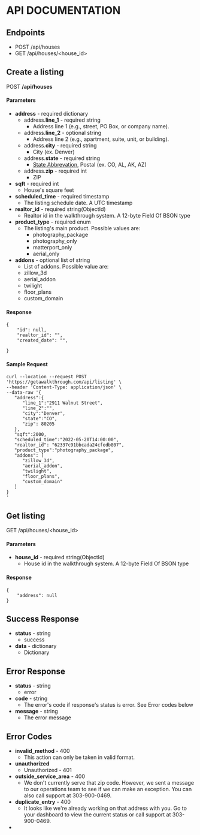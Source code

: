 # API DOCUMENTATION

## Endpoints
* POST /api/houses
* GET /api/houses/<house_id>

## Create a listing
POST **/api/houses**

#### Parameters
* **address** - required dictionary
  * address.**line_1** - required string
    * Address line 1 (e.g., street, PO Box, or company name).
  * address.**line_2** - optional string
    * Address line 2 (e.g., apartment, suite, unit, or building).
  * address.**city** - required string
    * City (ex. Denver)
  * address.**state** - required string
    * [State Abbrevation](https://www.bls.gov/respondents/mwr/electronic-data-interchange/appendix-d-usps-state-abbreviations-and-fips-codes.htm), Postal (ex. CO, AL, AK, AZ)
  * address.**zip** - required int
    * ZIP
* **sqft** - required int
  * House's square feet
* **scheduled_time** - required timestamp
  * The listing schedule date. A UTC timestamp 
* **realtor_id** - required string(ObjectId)
  * Realtor id in the walkthrough system. A 12-byte Field Of BSON type
* **product_type** - required enum
  * The listing's main product. Possible values are:
    * photography_package
    * photography_only
    * matterport_only
    * aerial_only
* **addons** - optional list of string
  * List of addons. Possible value are:
  * zillow_3d
  * aerial_addon
  * twilight
  * floor_plans
  * custom_domain

#### Response
```
{
    "id": null,
    "realtor_id": "",
    "created_date": "",

}
```

#### Sample Request
```
curl --location --request POST 'https://getawalkthrough.com/api/listing' \
--header 'Content-Type: application/json' \
--data-raw '{
   "address":{
      "line_1":"2911 Walnut Street",
      "line_2":"",
      "city":"Denver",
      "state":"CO",
      "zip": 80205
   },
   "sqft":2000,
   "scheduled_time":"2022-05-20T14:00:00",
   "realtor_id": "62337c91bbcada24cfedb807",
   "product_type":"photography_package",
   "addons": [
      "zillow_3d",
      "aerial_addon",
      "twilight",
      "floor_plans",
      "custom_domain"
   ]
}
'
```


## Get listing
GET /api/houses/<house_id>

#### Parameters
* **house_id** - required string(ObjectId)
  * House id in the walkthrough system. A 12-byte Field Of BSON type

#### Response
```
{
    "address": null
}
```

## Success Response
* **status** - string
  * success
* **data** - dictionary 
  * Dictionary

## Error Response
* **status** - string
  * error
* **code** - string
  * The error's code if response's status is error. See Error codes below
* **message** - string
  * The error message

## Error Codes
* **invalid_method** - 400
  * This action can only be taken in valid format.
* **unauthorized**
  * Unauthorized - 401
* **outside_service_area** - 400
  * We don't currently serve that zip code. However, we sent a message to our operations team to see if we can make an exception. You can also call support at 303-900-0469.
* **duplicate_entry** - 400
  * It looks like we're already working on that address with you. Go to your dashboard to view the current status or call support at 303-900-0469.
* 